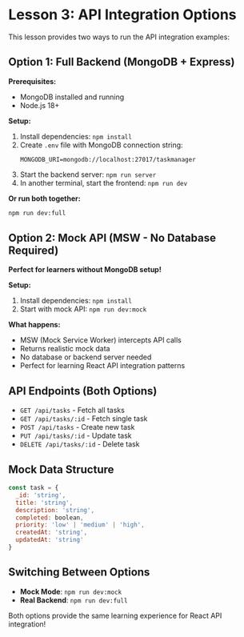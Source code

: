 # Lesson 3: API Integration Options

This lesson provides two ways to run the API integration examples:

## Option 1: Full Backend (MongoDB + Express)

**Prerequisites:**
- MongoDB installed and running
- Node.js 18+

**Setup:**
1. Install dependencies: `npm install`
2. Create `.env` file with MongoDB connection string:
   ```
   MONGODB_URI=mongodb://localhost:27017/taskmanager
   ```
3. Start the backend server: `npm run server`
4. In another terminal, start the frontend: `npm run dev`

**Or run both together:**
```bash
npm run dev:full
```

## Option 2: Mock API (MSW - No Database Required)

**Perfect for learners without MongoDB setup!**

**Setup:**
1. Install dependencies: `npm install`
2. Start with mock API: `npm run dev:mock`

**What happens:**
- MSW (Mock Service Worker) intercepts API calls
- Returns realistic mock data
- No database or backend server needed
- Perfect for learning React API integration patterns

## API Endpoints (Both Options)

- `GET /api/tasks` - Fetch all tasks
- `GET /api/tasks/:id` - Fetch single task
- `POST /api/tasks` - Create new task
- `PUT /api/tasks/:id` - Update task
- `DELETE /api/tasks/:id` - Delete task

## Mock Data Structure

```javascript
const task = {
  _id: 'string',
  title: 'string',
  description: 'string',
  completed: boolean,
  priority: 'low' | 'medium' | 'high',
  createdAt: 'string',
  updatedAt: 'string'
}
```

## Switching Between Options

- **Mock Mode**: `npm run dev:mock`
- **Real Backend**: `npm run dev:full`

Both options provide the same learning experience for React API integration!
